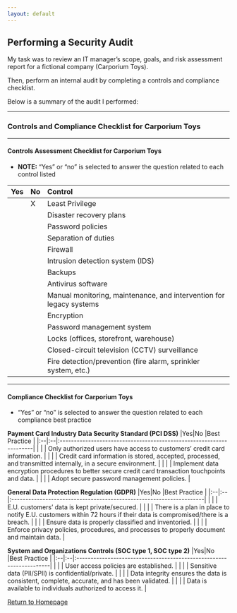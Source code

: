 ```yaml
---
layout: default
---
```


## Performing a Security Audit

My task was to review an IT manager’s scope, goals, and risk assessment report for a fictional company (Carporium Toys).

Then, perform an internal audit by completing a controls and compliance checklist.

Below is a summary of the audit I performed:

* * *

### Controls and Compliance Checklist for Carporium Toys

* * *

#### Controls Assessment Checklist for Carporium Toys
* __NOTE:__ “Yes” or “no” is selected to answer the question related to each control listed

|Yes|No |Control                                                              |
|:--|:--|:--------------------------------------------------------------------|
|   | X | Least Privilege                                                     |
|   |   | Disaster recovery plans                                             |
|   |   | Password policies                                                   |
|   |   | Separation of duties                                                |
|   |   | Firewall                                                            |
|   |   | Intrusion detection system (IDS)                                    |
|   |   | Backups                                                             |
|   |   | Antivirus software                                                  |
|   |   | Manual monitoring, maintenance, and intervention for legacy systems |
|   |   | Encryption                                                          |
|   |   | Password management system                                          |
|   |   | Locks (offices, storefront, warehouse)                              |
|   |   | Closed-circuit television (CCTV) surveillance                       |
|   |   | Fire detection/prevention (fire alarm, sprinkler system, etc.)      |

* * *

#### Compliance Checklist for Carporium Toys
* “Yes” or “no” is selected to answer the question related to each compliance best practice

__Payment Card Industry Data Security Standard (PCI DSS)__
|Yes|No |Best Practice                                                        |
|:--|:--|:--------------------------------------------------------------------|
|   |   | Only authorized users have access to customers’ credit card information. |
|   |   | Credit card information is stored, accepted, processed, and transmitted internally, in a secure environment. |
|   |   | Implement data encryption procedures to better secure credit card transaction touchpoints and data. |
|   |   | Adopt secure password management policies. |

__General Data Protection Regulation (GDPR)__
|Yes|No |Best Practice                                                        |
|:--|:--|:--------------------------------------------------------------------|
|   |   | E.U. customers’ data is kept private/secured.                       |
|   |   | There is a plan in place to notify E.U. customers within 72 hours if their data is compromised/there is a breach. |
|   |   | Ensure data is properly classified and inventoried.                 |
|   |   | Enforce privacy policies, procedures, and processes to properly document and maintain data. |

__System and Organizations Controls (SOC type 1, SOC type 2)__
|Yes|No |Best Practice                                                        |
|:--|:--|:--------------------------------------------------------------------|
|   |   | User access policies are established.                               |
|   |   | Sensitive data (PII/SPII) is confidential/private.                  |
|   |   | Data integrity ensures the data is consistent, complete, accurate, and has been validated. |
|   |   | Data is available to individuals authorized to access it.           |

[Return to Homepage](./)
